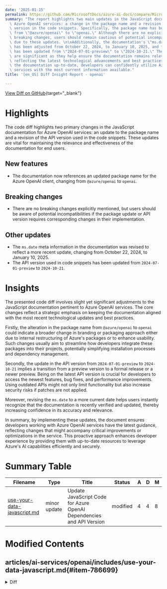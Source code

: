```yaml
---
date: '2025-01-15'
permalink: https://github.com/MicrosoftDocs/azure-ai-docs/compare/MicrosoftDocs:00af406...MicrosoftDocs:85d0a58
summary: "The report highlights two main updates in the JavaScript documentation for\
  \ Azure OpenAI services: a change in the package name and a revision of the API\
  \ version in the code snippets. Specifically, the package name has been updated\
  \ from \"@azure/openai\" to \"openai.\" Although there are no explicitly mentioned\
  \ breaking changes, users should remain cautious of potential incompatibilities\
  \ due to these updates. \n\nAdditionally, the documentation's \"ms.date\" meta information\
  \ has been adjusted from October 22, 2024, to January 10, 2025, and the API version\
  \ has been updated from \"2024-07-01-preview\" to \"2024-10-21.\" These changes\
  \ are significant as they help ensure the documentation remains relevant and accurate,\
  \ reflecting the latest technological advancements and best practices. By keeping\
  \ the documentation up-to-date, developers can confidently utilize Azure OpenAI\
  \ services with the most current information available."
title: '[en_US] Diff Insight Report - openai'

---
```


[View Diff on GitHub](https://github.com/MicrosoftDocs/azure-ai-docs/compare/MicrosoftDocs:00af406...MicrosoftDocs:85d0a58){target="_blank"}

# Highlights

The code diff highlights two primary changes in the JavaScript documentation for Azure OpenAI services: an update to the package name and a revision of the API version used in the code snippets. These updates are vital for maintaining the relevance and effectiveness of the documentation for end users.

## New features

- The documentation now references an updated package name for the Azure OpenAI client, changing from `@azure/openai` to `openai`.

## Breaking changes

- There are no breaking changes explicitly mentioned, but users should be aware of potential incompatibilities if the package update or API version requires corresponding changes in their implementation.

## Other updates

- The `ms.date` meta information in the documentation was revised to reflect a more recent update, changing from October 22, 2024, to January 10, 2025.
- The API version used in code snippets has been updated from `2024-07-01-preview` to `2024-10-21`.

# Insights

The presented code diff involves slight yet significant adjustments to the JavaScript documentation pertinent to Azure OpenAI services. The core changes reflect a strategic emphasis on keeping the documentation aligned with the most recent technological updates and best practices. 

Firstly, the alteration in the package name from `@azure/openai` to `openai` could indicate a broader change in branding or packaging approach either due to internal restructuring of Azure's packages or to enhance usability. Such changes usually aim to streamline how developers integrate these packages into their projects, potentially simplifying installation processes and dependency management.

Secondly, the update in the API version from `2024-07-01-preview` to `2024-10-21` implies a transition from a preview version to a formal release or a newer preview. Being on the latest API version is crucial for developers to access the newest features, bug fixes, and performance improvements. Using outdated APIs might not only limit functionality but also increase security risks if patches are not applied.

Moreover, revising the `ms.date` to a more current date helps users instantly recognize that the documentation is recently verified and updated, thereby increasing confidence in its accuracy and relevance.

In summary, by implementing these updates, the document ensures developers working with Azure OpenAI services have the latest guidance, reflecting changes that might accompany critical improvements or optimizations in the service. This proactive approach enhances developer experience by providing them with up-to-date resources to leverage Azure's AI capabilities efficiently and securely.

# Summary Table
|  Filename  | Type |    Title    | Status | A  | D  | M  |
|------------|------|-------------|--------|----|----|----|
| [use-your-data-javascript.md](#item-786699) | minor update | Update JavaScript Code for Azure OpenAI Dependencies and API Version | modified | 4 | 4 | 8 | 


# Modified Contents
## articles/ai-services/openai/includes/use-your-data-javascript.md{#item-786699}

<details>
<summary>Diff</summary>
````diff
@@ -5,7 +5,7 @@ author: glharper
 ms.author: glharper
 ms.service: azure-ai-openai
 ms.topic: include
-ms.date: 10/22/2024
+ms.date: 01/10/2025
 ---
 
 [!INCLUDE [Set up required variables](./use-your-data-common-variables.md)]
@@ -24,7 +24,7 @@ npm init
 Install the Azure OpenAI client and Azure Identity libraries for JavaScript with npm:
 
 ```console
-npm install @azure/openai @azure/identity
+npm install openai @azure/identity
 ```
 
 Your app's _package.json_ file will be updated with the dependencies.
@@ -51,7 +51,7 @@ Your app's _package.json_ file will be updated with the dependencies.
 
     // Required Azure OpenAI deployment name and API version
     const deploymentName = "gpt-4";
-    const apiVersion = "2024-07-01-preview";
+    const apiVersion = "2024-10-21";
     
     function getClient() {
       return new AzureOpenAI({
@@ -139,7 +139,7 @@ Your app's _package.json_ file will be updated with the dependencies.
     
     // Required Azure OpenAI deployment name and API version
     const deploymentName = "gpt-4";
-    const apiVersion = "2024-07-01-preview";
+    const apiVersion = "2024-10-21";
     
     function getClient() {
       return new AzureOpenAI({
````
</details>

### Summary

```json
{
    "modification_type": "minor update",
    "modification_title": "Update JavaScript Code for Azure OpenAI Dependencies and API Version"
}
```

### Explanation
This code modification involves minor updates to the JavaScript documentation regarding the Azure OpenAI service. Specifically, the `ms.date` has been updated from October 22, 2024, to January 10, 2025, indicating the documentation's currency. Furthermore, the installation command for the Azure OpenAI client has changed the package name from `@azure/openai` to `openai`, reflecting either a rebranding or a shift in package management practices.

Additionally, the API version referenced in the code snippets is updated from `2024-07-01-preview` to `2024-10-21`. This change suggests that the documentation now reflects the latest API offerings or updates, ensuring that users are directed to utilize the most current version of the Azure OpenAI API. Overall, the changes help maintain the accuracy and relevance of the documentation for developers employing Azure's AI capabilities.


